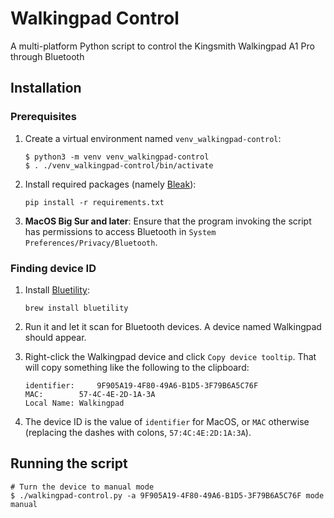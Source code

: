 # Walkingpad Control

A multi-platform Python script to control the Kingsmith Walkingpad A1 Pro through Bluetooth

## Installation

### Prerequisites

1. Create a virtual environment named `venv_walkingpad-control`:

    ```shell
    $ python3 -m venv venv_walkingpad-control
    $ . ./venv_walkingpad-control/bin/activate
    ```

2. Install required packages (namely [Bleak](https://github.com/hbldh/bleak)):

    ```shell
    pip install -r requirements.txt
    ```

3. **MacOS Big Sur and later**: Ensure that the program invoking the script has permissions to access Bluetooth in `System Preferences/Privacy/Bluetooth`.

### Finding device ID

1. Install [Bluetility](https://github.com/jnross/Bluetility):

    ```shell
    brew install bluetility
    ```

1. Run it and let it scan for Bluetooth devices. A device named Walkingpad should appear.

1. Right-click the Walkingpad device and click `Copy device tooltip`. That will copy something like the following to the clipboard:

    ```text
    identifier:		9F905A19-4F80-49A6-B1D5-3F79B6A5C76F
    MAC:		57-4C-4E-2D-1A-3A
    Local Name:	Walkingpad
    ```

1. The device ID is the value of `identifier` for MacOS, or `MAC` otherwise (replacing the dashes with colons, `57:4C:4E:2D:1A:3A`).

## Running the script

```shell
# Turn the device to manual mode
$ ./walkingpad-control.py -a 9F905A19-4F80-49A6-B1D5-3F79B6A5C76F mode manual
```
